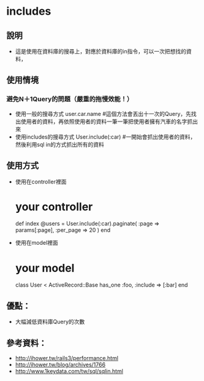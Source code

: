 # includes

## 說明

* 這是使用在資料庫的搜尋上，對應於資料庫的in指令，可以一次把想找的資料，

## 使用情境

### 避免N＋1Query的問題（嚴重的拖慢效能！）

* 使用一般的搜尋方式
  user.car.name  #這個方法會丟出十一次的Query，先找出使用者的資料，再依照使用者的資料一筆一筆把使用者擁有汽車的名字抓出來
* 使用includes的搜尋方式
  User.include(:car) #一開始會抓出使用者的資料，然後利用sql in的方式抓出所有的資料

## 使用方式

* 使用在controller裡面

    # your controller
    def index
      @users = User.include(:car).paginate( :page => params[:page], :per_page => 20 )
    end
    
* 使用在model裡面

    # your model
    class User < ActiveRecord::Base
      has_one :foo, :include => [:bar]
    end

## 優點：

* 大幅減低資料庫Query的次數

## 參考資料：

* <http://ihower.tw/rails3/performance.html>
* <http://ihower.tw/blog/archives/1766>
* <http://www.1keydata.com/tw/sql/sqlin.html>